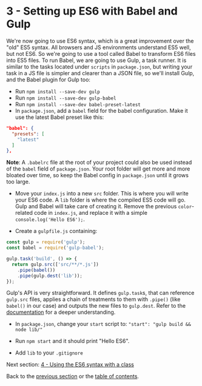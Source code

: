 # 3 - Setting up ES6 with Babel and Gulp

We're now going to use ES6 syntax, which is a great improvement over the "old" ES5 syntax. All browsers and JS environments understand ES5 well, but not ES6. So we're going to use a tool called Babel to transform ES6 files into ES5 files. To run Babel, we are going to use Gulp, a task runner. It is similar to the tasks located under `scripts` in `package.json`, but writing your task in a JS file is simpler and clearer than a JSON file, so we'll install Gulp, and the Babel plugin for Gulp too:
- Run `npm install --save-dev gulp`
- Run `npm install --save-dev gulp-babel`
- Run `npm install --save-dev babel-preset-latest`
- In `package.json`, add a `babel` field for the babel configuration. Make it use the latest Babel preset like this:
```json
"babel": {
  "presets": [
    "latest"
  ]
},
```
**Note**: A `.babelrc` file at the root of your project could also be used instead of the `babel` field of `package.json`. Your root folder will get more and more bloated over time, so keep the Babel config in `package.json` until it grows too large.

- Move your `index.js` into a new `src` folder. This is where you will write your ES6 code. A `lib` folder is where the compiled ES5 code will go. Gulp and Babel will take care of creating it. Remove the previous `color`-related code in `index.js`, and replace it with a simple `console.log('Hello ES6');`.

- Create a `gulpfile.js` containing:

```javascript
const gulp = require('gulp');
const babel = require('gulp-babel');

gulp.task('build', () => {
  return gulp.src(['src/**/*.js'])
    .pipe(babel())
    .pipe(gulp.dest('lib'));
});

```
Gulp's API is very straightforward. It defines `gulp.task`s, that can reference `gulp.src` files, applies a chain of treatments to them with `.pipe()` (like `babel()` in our case) and outputs the new files to `gulp.dest`. Refer to the [documentation](https://github.com/gulpjs/gulp) for a deeper understanding.

- In `package.json`, change your `start` script to: `"start": "gulp build && node lib/"`
- Run `npm start` and it should print "Hello ES6".

- Add `lib` to your `.gitignore`


Next section: [4 - Using the ES6 syntax with a class](/4-es6-syntax-class)

Back to the [previous section](/2-packages) or the [table of contents](https://github.com/verekia/modern-js-stack-training).
